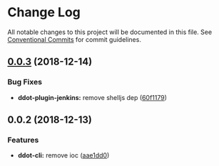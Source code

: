 # Change Log

All notable changes to this project will be documented in this file.
See [Conventional Commits](https://conventionalcommits.org) for commit guidelines.

## [0.0.3](https://github.com/Jetsly/ddot/compare/@ddot/ddot-plugin-jenkins@0.0.2...@ddot/ddot-plugin-jenkins@0.0.3) (2018-12-14)


### Bug Fixes

* **ddot-plugin-jenkins:** remove shelljs dep ([60f1179](https://github.com/Jetsly/ddot/commit/60f1179))





## 0.0.2 (2018-12-13)


### Features

* **ddot-cli:** remove ioc ([aae1dd0](https://github.com/Jetsly/ddot/commit/aae1dd0))
